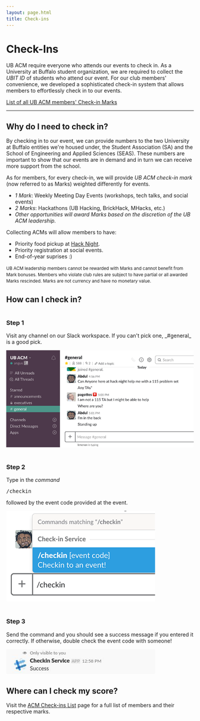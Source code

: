 ```yaml
---
layout: page.html
title: Check-ins
---
```


# Check-Ins

UB ACM require everyone who attends our events to check in. As a University at Buffalo student organization, we are required to collect the _UBIT ID_ of students who attend our event. For our club members' convenience, we developed a sophisticated check-in system that allows members to effortlessly check in to our events.

<a class="button button_primary" href="/checkins/list">List of all UB ACM members' Check-in Marks</a>

<hr />

## Why do I need to check in?
By checking in to our event, we can provide numbers to the two University at Buffalo entities we're housed under, the Student Association (SA) and the School of Engineering and Applied Sciences (SEAS). These numbers are important to show that our events are in demand and in turn we can receive more support from the school.

As for members, for every check-in, we will provide *UB ACM check-in mark* (now referred to as Marks) weighted differently for events.
* *1 Mark*: Weekly Meeting Day Events (workshops, tech talks, and social events)
* *2 Marks*: Hackathons (UB Hacking, BrickHack, MHacks, etc.)
* _Other opportunities will award Marks based on the discretion of the UB ACM leadership._

Collecting ACMs will allow members to have:
* Priority food pickup at [Hack Night](/hack).
* Priority registration at social events.
* End-of-year suprises :)

<small>UB ACM leadership members cannot be rewarded with Marks and cannot benefit from Mark bonuses. Members who violate club rules are subject to have partial or all awarded Marks rescinded. Marks are not currency and have no monetary value.</small>

## How can I check in?
<div class="row">
  <div class="one-third column">
    <h3>Step 1</h3>
    <p>Visit any channel on our Slack workspace. If you can't pick one, _#general_ is a good pick.</p>
  </div>
  <div class="two-thirds column">
    <img src="/assets/checkins/step1.png" />
  </div>
</div>
<br />
<div class="row">
  <div class="one-third column">
    <h3>Step 2</h3>
    <p>Type in the <em>command</em> <pre>/checkin</pre> followed by the event code provided at the event.</p>
  </div>
  <div class="two-thirds column">
    <img src="/assets/checkins/step2.png" />
  </div>
</div>
<br />
<div class="row">
  <div class="one-third column">
    <h3>Step 3</h3>
    <p>Send the command and you should see a success message if you entered it correctly. If otherwise, double check the event code with someone!</p>
  </div>
  <div class="two-thirds column">
    <img src="/assets/checkins/step3.png" />
  </div>
</div>

## Where can I check my score?

Visit the [ACM Check-ins List](/checkins/list) page for a full list of members and their respective marks.
